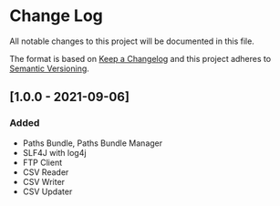 # Change Log
All notable changes to this project will be documented in this file.

The format is based on [Keep a Changelog](http://keepachangelog.com/)
and this project adheres to [Semantic Versioning](http://semver.org/).

## [1.0.0 - 2021-09-06]
### Added
- Paths Bundle, Paths Bundle Manager
- SLF4J with log4j
- FTP Client
- CSV Reader
- CSV Writer
- CSV Updater
